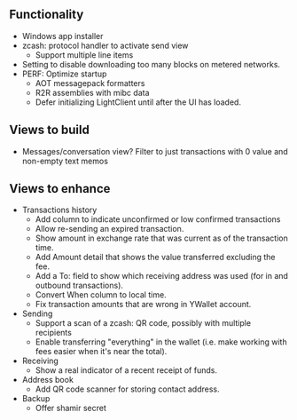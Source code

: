 ﻿## Functionality

- Windows app installer
- zcash: protocol handler to activate send view
  - Support multiple line items
- Setting to disable downloading too many blocks on metered networks.
- PERF: Optimize startup
  - AOT messagepack formatters
  - R2R assemblies with mibc data
  - Defer initializing LightClient until after the UI has loaded.

## Views to build

- Messages/conversation view?
  Filter to just transactions with 0 value and non-empty text memos

## Views to enhance

- Transactions history
  - Add column to indicate unconfirmed or low confirmed transactions
  - Allow re-sending an expired transaction.
  - Show amount in exchange rate that was current as of the transaction time.
  - Add Amount detail that shows the value transferred excluding the fee.
  - Add a To: field to show which receiving address was used (for in and outbound transactions).
  - Convert When column to local time.
  - Fix transaction amounts that are wrong in YWallet account.
- Sending
  - Support a scan of a zcash: QR code, possibly with multiple recipients
  - Enable transferring "everything" in the wallet (i.e. make working with fees easier when it's near the total).
- Receiving
  - Show a real indicator of a recent receipt of funds.
- Address book
  - Add QR code scanner for storing contact address.
- Backup
  - Offer shamir secret
